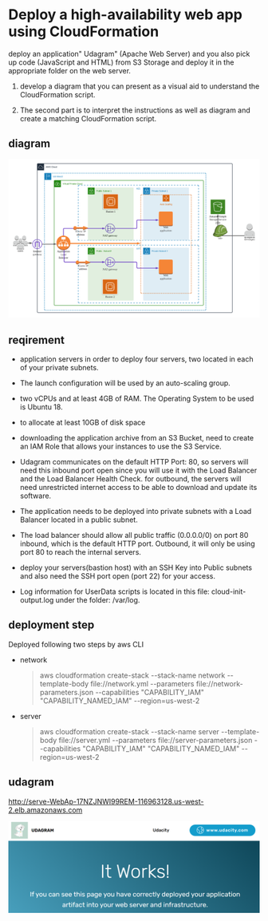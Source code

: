 # Deploy a high-availability web app using CloudFormation  


deploy an application" Udagram" (Apache Web Server) and you also pick up code (JavaScript and HTML) from S3 Storage and deploy it in the appropriate folder on the web server.

1. develop a diagram that you can present as a visual aid to understand the CloudFormation script.

2. The second part is to interpret the instructions as well as diagram and create a matching CloudFormation script.


## diagram
![](./udagram.png)


## reqirement
-  application servers in order to deploy four servers, two located in each of your private subnets.
-   The launch configuration will be used by an auto-scaling group.  
-   two vCPUs and at least 4GB of RAM. The Operating System to be used is Ubuntu 18.  
-   to allocate at least 10GB of disk space 
-   downloading the application archive from an S3 Bucket, need to create an IAM Role that allows your instances to use the S3 Service.
-   Udagram communicates on the default HTTP Port: 80, so servers will need this inbound port open since you will use it with the Load Balancer and the Load Balancer Health Check. for outbound, the servers will need unrestricted internet access to be able to download and update its software.
-   The application needs to be deployed into private subnets with a Load Balancer located in a public subnet. 
-   The load balancer should allow all public traffic (0.0.0.0/0) on port 80 inbound, which is the default HTTP port. Outbound, it will only be using port 80 to reach the internal servers.
-   deploy your servers(bastion host) with an SSH Key into Public subnets and also need the SSH port open (port 22) for your access.

-   Log information for UserData scripts is located in this file: cloud-init-output.log under the folder: /var/log.

## deployment step
Deployed following two steps by aws CLI 

- network  
  >aws cloudformation create-stack --stack-name network  --template-body file://network.yml  --parameters file://network-parameters.json --capabilities "CAPABILITY_IAM" "CAPABILITY_NAMED_IAM" --region=us-west-2   

- server
    >aws cloudformation create-stack --stack-name server  --template-body file://server.yml  --parameters file://server-parameters.json --capabilities "CAPABILITY_IAM" "CAPABILITY_NAMED_IAM" --region=us-west-2


## udagram

http://serve-WebAp-17NZJNWI99REM-116963128.us-west-2.elb.amazonaws.com

![](./udagram_web.png)
